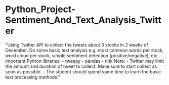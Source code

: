 # Python_Project-Sentiment_And_Text_Analysis_Twitter
"Using Twitter API to collect the tweets about 3 stocks in 2 weeks of December. Do some basic text analysis e.g. most common words per stock, word cloud per stock, simple sentiment detection (positive/negative), etc.  Important Python libraries: - tweepy - pandas - nltk  Note: - Twitter may limit the amount and duration of tweet to collect. Make sure to start collect as soon as possible. - The student should spend some time to learn the basic text processing methods."
